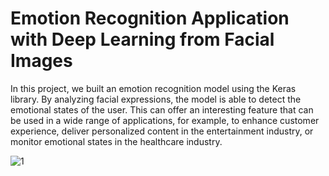 #  Emotion Recognition Application with Deep Learning from Facial Images

In this project, we built an emotion recognition model using the Keras library. By analyzing facial expressions, the model is able to detect the emotional states of the user. This can offer an interesting feature that can be used in a wide range of applications, for example, to enhance customer experience, deliver personalized content in the entertainment industry, or monitor emotional states in the healthcare industry.

![1](https://github.com/Vedatgul/Emotion-Recognition-Application-with-Keras-from-Facial-Images/assets/124357663/d5b85291-8b1e-48f4-ad5a-35aba4a2145c)
